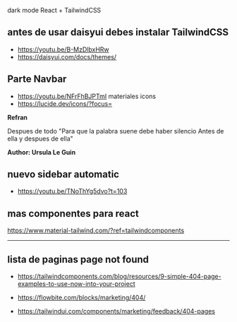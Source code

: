 dark mode React + TailwindCSS

## antes de usar daisyui debes instalar TailwindCSS

- https://youtu.be/B-MzDlbxHRw
- https://daisyui.com/docs/themes/

## Parte Navbar

- https://youtu.be/NFrFhBJPTmI
  materiales icons
- https://lucide.dev/icons/?focus=

**Refran**

Despues de todo
"Para que la palabra suene debe haber silencio
Antes de ella y despues de ella"

**Author: Ursula Le Guin**

## nuevo sidebar automatic

- https://youtu.be/TNoThYg5dvo?t=103

## mas componentes para react

https://www.material-tailwind.com/?ref=tailwindcomponents

---

## lista de paginas page not found

- https://tailwindcomponents.com/blog/resources/9-simple-404-page-examples-to-use-now-into-your-project

- https://flowbite.com/blocks/marketing/404/

- https://tailwindui.com/components/marketing/feedback/404-pages
